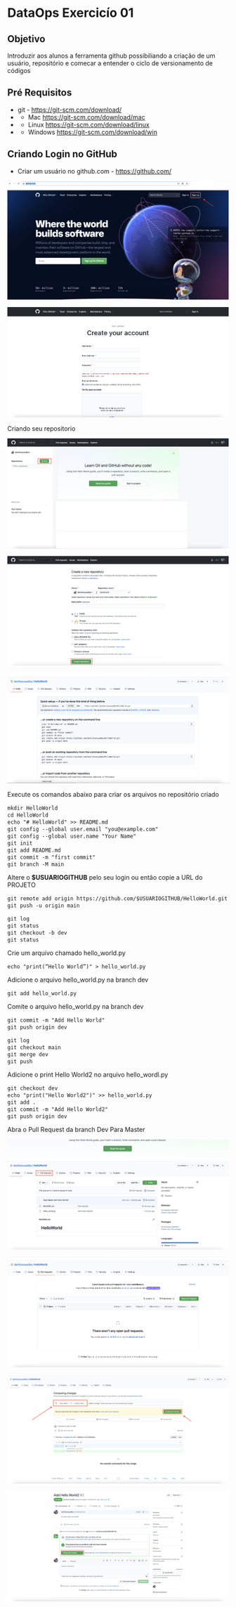 # DataOps Exercicío 01

## Objetivo
Introduzir aos alunos a ferramenta github possibiliando a criação de um usuário, repositório e comecar a entender o ciclo de versionamento de códigos

## Pré Requisitos

- git - https://git-scm.com/download/
- - Mac https://git-scm.com/download/mac
- - Linux https://git-scm.com/download/linux
- - Windows https://git-scm.com/download/win

## Criando Login no GitHub

- Criar um usuário no github.com -  https://github.com/

![images](images/githubprincipal.png)

![images](images/githubcadastro.png)

Criando seu repositorio

![images](images/githubrepositorios.png)

![images](images/githubhelloworld.png)

![images](images/githubhelloworld1.png)


Execute os comandos abaixo para criar os arquivos no repositório criado

```
mkdir HelloWorld
cd HelloWorld
echo "# HelloWorld" >> README.md
git config --global user.email "you@example.com"
git config --global user.name "Your Name"
git init
git add README.md
git commit -m "first commit"
git branch -M main
```
Altere o __$USUARIOGITHUB__ pelo seu login ou então copie a URL do PROJETO

```
git remote add origin https://github.com/$USUARIOGITHUB/HelloWorld.git
git push -u origin main
```
```
git log
git status
git checkout -b dev
git status
```
Crie um arquivo chamado hello_world.py

```
echo "print(“Hello World”)" > hello_world.py
```
Adicione o arquivo hello_world.py na branch dev
```
git add hello_world.py
```
Comite o arquivo hello_world.py na branch dev
```
git commit -m "Add Hello World"
git push origin dev
```
```
git log
git checkout main
git merge dev
git push
```
Adicione o print Hello World2 no arquivo hello_wordl.py
```
git checkout dev
echo "print("Hello World2")" >> hello_world.py
git add .
git commit -m "Add Hello World2"
git push origin dev
```

Abra o Pull Request da branch Dev Para Master

![images](images/githubhelloworld2.png)

![images](images/githubpullrequest.png)

![images](images/githubpullrequest2.png)

![images](images/githubpullrequest3.png)

